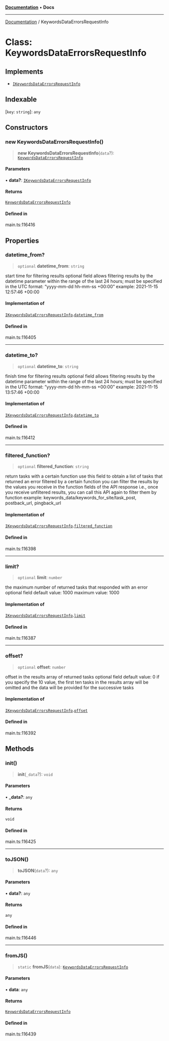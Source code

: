 [**Documentation**](../README.md) • **Docs**

***

[Documentation](../globals.md) / KeywordsDataErrorsRequestInfo

# Class: KeywordsDataErrorsRequestInfo

## Implements

- [`IKeywordsDataErrorsRequestInfo`](../interfaces/IKeywordsDataErrorsRequestInfo.md)

## Indexable

 \[`key`: `string`\]: `any`

## Constructors

### new KeywordsDataErrorsRequestInfo()

> **new KeywordsDataErrorsRequestInfo**(`data`?): [`KeywordsDataErrorsRequestInfo`](KeywordsDataErrorsRequestInfo.md)

#### Parameters

• **data?**: [`IKeywordsDataErrorsRequestInfo`](../interfaces/IKeywordsDataErrorsRequestInfo.md)

#### Returns

[`KeywordsDataErrorsRequestInfo`](KeywordsDataErrorsRequestInfo.md)

#### Defined in

main.ts:116416

## Properties

### datetime\_from?

> `optional` **datetime\_from**: `string`

start time for filtering results
optional field
allows filtering results by the datetime parameter within the range of the last 24 hours;
must be specified in the UTC format: “yyyy-mm-dd hh-mm-ss +00:00”
example:
2021-11-15 12:57:46 +00:00

#### Implementation of

[`IKeywordsDataErrorsRequestInfo`](../interfaces/IKeywordsDataErrorsRequestInfo.md).[`datetime_from`](../interfaces/IKeywordsDataErrorsRequestInfo.md#datetime_from)

#### Defined in

main.ts:116405

***

### datetime\_to?

> `optional` **datetime\_to**: `string`

finish time for filtering results
optional field
allows filtering results by the datetime parameter within the range of the last 24 hours;
must be specified in the UTC format: “yyyy-mm-dd hh-mm-ss +00:00”
example:
2021-11-15 13:57:46 +00:00

#### Implementation of

[`IKeywordsDataErrorsRequestInfo`](../interfaces/IKeywordsDataErrorsRequestInfo.md).[`datetime_to`](../interfaces/IKeywordsDataErrorsRequestInfo.md#datetime_to)

#### Defined in

main.ts:116412

***

### filtered\_function?

> `optional` **filtered\_function**: `string`

return tasks with a certain function
use this field to obtain a list of tasks that returned an error filtered by a certain function
you can filter the results by the values you receive in the function fields of the API response
i.e., once you receive unfiltered results, you can call this API again to filter them by function
example: keywords_data/keywords_for_site/task_post, postback_url, pingback_url

#### Implementation of

[`IKeywordsDataErrorsRequestInfo`](../interfaces/IKeywordsDataErrorsRequestInfo.md).[`filtered_function`](../interfaces/IKeywordsDataErrorsRequestInfo.md#filtered_function)

#### Defined in

main.ts:116398

***

### limit?

> `optional` **limit**: `number`

the maximum number of returned tasks that responded with an error
optional field
default value: 1000
maximum value: 1000

#### Implementation of

[`IKeywordsDataErrorsRequestInfo`](../interfaces/IKeywordsDataErrorsRequestInfo.md).[`limit`](../interfaces/IKeywordsDataErrorsRequestInfo.md#limit)

#### Defined in

main.ts:116387

***

### offset?

> `optional` **offset**: `number`

offset in the results array of returned tasks
optional field
default value: 0
if you specify the 10 value, the first ten tasks in the results array will be omitted and the data will be provided for the successive tasks

#### Implementation of

[`IKeywordsDataErrorsRequestInfo`](../interfaces/IKeywordsDataErrorsRequestInfo.md).[`offset`](../interfaces/IKeywordsDataErrorsRequestInfo.md#offset)

#### Defined in

main.ts:116392

## Methods

### init()

> **init**(`_data`?): `void`

#### Parameters

• **\_data?**: `any`

#### Returns

`void`

#### Defined in

main.ts:116425

***

### toJSON()

> **toJSON**(`data`?): `any`

#### Parameters

• **data?**: `any`

#### Returns

`any`

#### Defined in

main.ts:116446

***

### fromJS()

> `static` **fromJS**(`data`): [`KeywordsDataErrorsRequestInfo`](KeywordsDataErrorsRequestInfo.md)

#### Parameters

• **data**: `any`

#### Returns

[`KeywordsDataErrorsRequestInfo`](KeywordsDataErrorsRequestInfo.md)

#### Defined in

main.ts:116439
